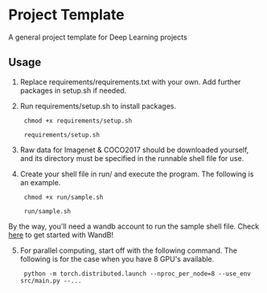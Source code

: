 # Project Template

A general project template for Deep Learning projects


## Usage

1. Replace requirements/requirements.txt with your own. Add further packages in setup.sh if needed.

2. Run requirements/setup.sh to install packages.

        chmod +x requirements/setup.sh

        requirements/setup.sh

3. Raw data for Imagenet & COCO2017 should be downloaded yourself, and its directory must be specified in the runnable shell file for use.

4. Create your shell file in run/ and execute the program. The following is an example.
        
        chmod +x run/sample.sh

        run/sample.sh

By the way, you'll need a wandb account to run the sample shell file. Check [here](https://docs.wandb.ai/quickstart) to get started with WandB!

5. For parallel computing, start off with the following command. The following is for the case when you have 8 GPU's available.

        python -m torch.distributed.launch --nproc_per_node=8 --use_env src/main.py --...